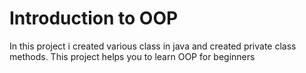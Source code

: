# Introduction to OOP
 In this project i created various class in java and created private class methods. This project helps you to learn OOP for beginners
